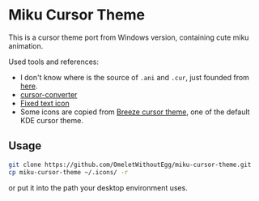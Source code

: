 # Miku Cursor Theme
This is a cursor theme port from Windows version, containing cute miku animation.

Used tools and references:
- I don't know where is the source of `.ani` and `.cur`, just founded from [here](https://home.gamer.com.tw/creationDetail.php?sn=1760192).
- [cursor-converter](https://github.com/paddygord/cursor-converter/blob/master/convert.sh)
- [Fixed text icon](https://tech.toryanderson.com/2020/03/08/building-custom-x11-cursors-for-linux/)
- Some icons are copied from [Breeze cursor theme](https://store.kde.org/p/999991/), one of the default KDE cursor theme.

## Usage
```bash
git clone https://github.com/OmeletWithoutEgg/miku-cursor-theme.git
cp miku-cursor-theme ~/.icons/ -r
```
or put it into the path your desktop environment uses.
